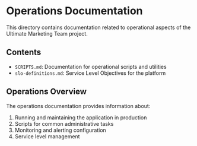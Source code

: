 # Operations Documentation

This directory contains documentation related to operational aspects of the Ultimate Marketing Team project.

## Contents

- `SCRIPTS.md`: Documentation for operational scripts and utilities
- `slo-definitions.md`: Service Level Objectives for the platform

## Operations Overview

The operations documentation provides information about:

1. Running and maintaining the application in production
2. Scripts for common administrative tasks
3. Monitoring and alerting configuration
4. Service level management